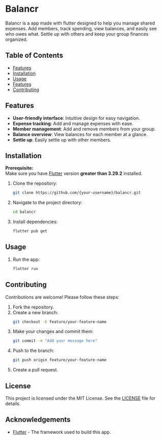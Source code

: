 # Balancr

Balancr is a app made with flutter designed to help you manage shared expenses. Add members, track spending, view balances, and easily see who owes what. Settle up with others and keep your group finances organized.

## Table of Contents
- [Features](#features)
- [Installation](#installation)
- [Usage](#usage)
- [Features](#features)
- [Contributing](#contributing)

## Features
- **User-friendly interface**: Intuitive design for easy navigation.
- **Expense tracking**: Add and manage expenses with ease.
- **Member management**: Add and remove members from your group.
- **Balance overview**: View balances for each member at a glance.
- **Settle up**: Easily settle up with other members.

## Installation

**Prerequisite:**  
Make sure you have [Flutter](https://flutter.dev/docs/get-started/install) version **greater than 3.29.2** installed.

1. Clone the repository:
   ```bash
   git clone https://github.com/{your-username}/balancr.git
   ```
2. Navigate to the project directory:
   ```bash
   cd balancr
   ```
3. Install dependencies:
   ```bash
   flutter pub get
   ```

## Usage
1. Run the app:
   ```bash
   flutter run
   ```
## Contributing
Contributions are welcome! Please follow these steps:
1. Fork the repository.
2. Create a new branch:
   ```bash
   git checkout -b feature/your-feature-name
   ```
3. Make your changes and commit them:
   ```bash
   git commit -m "Add your message here"
   ```
4. Push to the branch:
   ```bash
   git push origin feature/your-feature-name
   ```
5. Create a pull request.

## License
This project is licensed under the MIT License. See the [LICENSE](LICENSE) file for details.

## Acknowledgements
- [Flutter](https://flutter.dev/) - The framework used to build this app.
